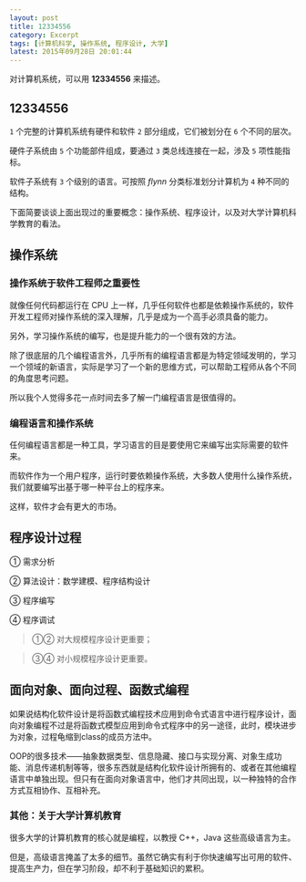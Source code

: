 ```yaml
---
layout: post
title: 12334556
category: Excerpt
tags: [计算机科学, 操作系统, 程序设计, 大学]
latest: 2015年09月28日 20:01:44
---
```


对计算机系统，可以用 **12334556** 来描述。

12334556
-

`1` 个完整的计算机系统有硬件和软件 `2` 部分组成，它们被划分在 `6` 个不同的层次。

硬件子系统由 `5` 个功能部件组成，要通过 `3` 类总线连接在一起，涉及 `5` 项性能指标。

软件子系统有 `3` 个级别的语言。可按照 _flynn_ 分类标准划分计算机为 `4` 种不同的结构。

下面简要谈谈上面出现过的重要概念：操作系统、程序设计，以及对大学计算机科学教育的看法。

操作系统
-

### **操作系统于软件工程师之重要性**

就像任何代码都运行在 CPU 上一样，几乎任何软件也都是依赖操作系统的，软件开发工程师对操作系统的深入理解，几乎是成为一个高手必须具备的能力。

另外，学习操作系统的编写，也是提升能力的一个很有效的方法。

除了很底层的几个编程语言外，几乎所有的编程语言都是为特定领域发明的，学习一个领域的新语言，实际是学习了一个新的思维方式，可以帮助工程师从各个不同的角度思考问题。

所以我个人觉得多花一点时间去多了解一门编程语言是很值得的。

### **编程语言和操作系统**

任何编程语言都是一种工具，学习语言的目是要使用它来编写出实际需要的软件来。

而软件作为一个用户程序，运行时要依赖操作系统，大多数人使用什么操作系统，我们就要编写出基于哪一种平台上的程序来。

这样，软件才会有更大的市场。


程序设计过程
-

① 需求分析

② 算法设计：数学建模、程序结构设计

③ 程序编写

④ 程序调试

> ①② 对大规模程序设计更重要；

> ③④ 对小规模程序设计更重要。

面向对象、面向过程、函数式编程
-

如果说结构化软件设计是将函数式编程技术应用到命令式语言中进行程序设计，面向对象编程不过是将函数式模型应用到命令式程序中的另一途径，此时，模块进步为对象，过程龟缩到class的成员方法中。

OOP的很多技术——抽象数据类型、信息隐藏、接口与实现分离、对象生成功能、消息传递机制等等，很多东西就是结构化软件设计所拥有的、或者在其他编程语言中单独出现。但只有在面向对象语言中，他们才共同出现，以一种独特的合作方式互相协作、互相补充。

### 其他：关于大学计算机教育

很多大学的计算机教育的核心就是编程，以教授 C++，Java 这些高级语言为主。

但是，高级语言掩盖了太多的细节。虽然它确实有利于你快速编写出可用的软件、提高生产力，但在学习阶段，却不利于基础知识的累积。
